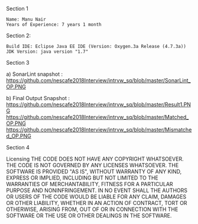Section 1

	Name: Manu Nair
	Years of Experience: 7 years 1 month

Section 2: 

	Build IDE: Eclipse Java EE IDE (Version: Oxygen.3a Release (4.7.3a))
	JDK Version: java version "1.7"

Section 3 

a) SonarLint snapshot : https://github.com/nescafe2018Interview/intrvw_sq/blob/master/SonarLint_OP.PNG


b) Final Output Snapshot : https://github.com/nescafe2018Interview/intrvw_sq/blob/master/Result1.PNG
			https://github.com/nescafe2018Interview/intrvw_sq/blob/master/Matched_OP.PNG
			https://github.com/nescafe2018Interview/intrvw_sq/blob/master/Mismatched_OP.PNG

Section 4 

Licensing 
THE CODE DOES NOT HAVE ANY COPYRIGHT WHATSOEVER. 
THE CODE IS NOT GOVERNED BY ANY LICENSES WHATSOEVER. 
THE SOFTWARE IS PROVIDED "AS IS", WITHOUT WARRANTY OF ANY KIND, EXPRESS OR IMPLIED, INCLUDING BUT NOT LIMITED TO THE WARRANTIES OF MERCHANTABILITY, FITNESS FOR A PARTICULAR PURPOSE AND NONINFRINGEMENT. IN NO EVENT SHALL THE AUTHORS OR USERS OF THE CODE WOULD BE LIABLE FOR ANY CLAIM, DAMAGES OR OTHER LIABILITY, WHETHER IN AN ACTION OF CONTRACT, TORT OR OTHERWISE, ARISING FROM, OUT OF OR IN CONNECTION WITH THE SOFTWARE OR THE USE OR OTHER DEALINGS IN THE SOFTWARE.
